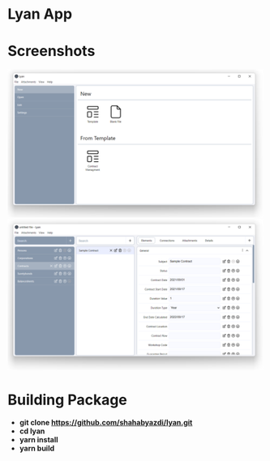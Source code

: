 # Lyan App

# Screenshots

<div align="center">
  <img src="https://github.com/shahabyazdi/lyan/blob/master/screenshots/v0.1.0.png?raw=true" alt="lyan app"/>
  <img src="https://github.com/shahabyazdi/lyan/blob/master/screenshots/v0.1.0-2.png?raw=true" alt="lyan app"/>
</div>

# Building Package

- **git clone https://github.com/shahabyazdi/lyan.git**
- **cd lyan**
- **yarn install**
- **yarn build**
